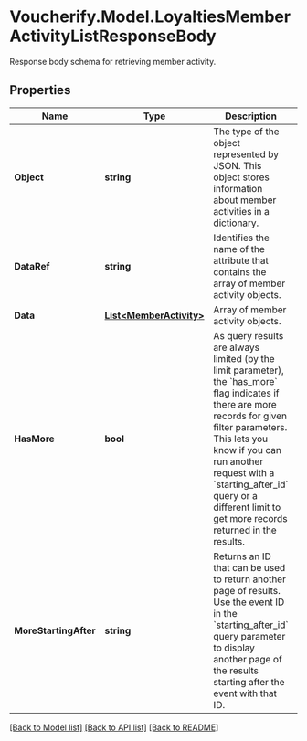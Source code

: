 # Voucherify.Model.LoyaltiesMemberActivityListResponseBody
Response body schema for retrieving member activity.

## Properties

Name | Type | Description | Notes
------------ | ------------- | ------------- | -------------
**Object** | **string** | The type of the object represented by JSON. This object stores information about member activities in a dictionary. | [optional] [default to ObjectEnum.List]
**DataRef** | **string** | Identifies the name of the attribute that contains the array of member activity objects. | [optional] [default to "data"]
**Data** | [**List&lt;MemberActivity&gt;**](MemberActivity.md) | Array of member activity objects. | [optional] 
**HasMore** | **bool** | As query results are always limited (by the limit parameter), the &#x60;has_more&#x60; flag indicates if there are more records for given filter parameters. This lets you know if you can run another request with a &#x60;starting_after_id&#x60; query or a different limit to get more records returned in the results. | [optional] 
**MoreStartingAfter** | **string** | Returns an ID that can be used to return another page of results. Use the event ID in the &#x60;starting_after_id&#x60; query parameter to display another page of the results starting after the event with that ID. | [optional] 

[[Back to Model list]](../../README.md#documentation-for-models) [[Back to API list]](../../README.md#documentation-for-api-endpoints) [[Back to README]](../../README.md)

